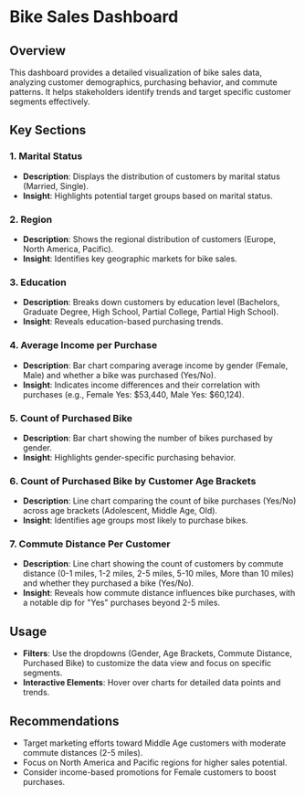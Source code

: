# Bike Sales Dashboard

## Overview
This dashboard provides a detailed visualization of bike sales data, analyzing customer demographics, purchasing behavior, and commute patterns. It helps stakeholders identify trends and target specific customer segments effectively.

## Key Sections

### 1. Marital Status
- **Description**: Displays the distribution of customers by marital status (Married, Single).
- **Insight**: Highlights potential target groups based on marital status.

### 2. Region
- **Description**: Shows the regional distribution of customers (Europe, North America, Pacific).
- **Insight**: Identifies key geographic markets for bike sales.

### 3. Education
- **Description**: Breaks down customers by education level (Bachelors, Graduate Degree, High School, Partial College, Partial High School).
- **Insight**: Reveals education-based purchasing trends.

### 4. Average Income per Purchase
- **Description**: Bar chart comparing average income by gender (Female, Male) and whether a bike was purchased (Yes/No).
- **Insight**: Indicates income differences and their correlation with purchases (e.g., Female Yes: $53,440, Male Yes: $60,124).

### 5. Count of Purchased Bike
- **Description**: Bar chart showing the number of bikes purchased by gender.
- **Insight**: Highlights gender-specific purchasing behavior.

### 6. Count of Purchased Bike by Customer Age Brackets
- **Description**: Line chart comparing the count of bike purchases (Yes/No) across age brackets (Adolescent, Middle Age, Old).
- **Insight**: Identifies age groups most likely to purchase bikes.

### 7. Commute Distance Per Customer
- **Description**: Line chart showing the count of customers by commute distance (0-1 miles, 1-2 miles, 2-5 miles, 5-10 miles, More than 10 miles) and whether they purchased a bike (Yes/No).
- **Insight**: Reveals how commute distance influences bike purchases, with a notable dip for "Yes" purchases beyond 2-5 miles.

## Usage
- **Filters**: Use the dropdowns (Gender, Age Brackets, Commute Distance, Purchased Bike) to customize the data view and focus on specific segments.
- **Interactive Elements**: Hover over charts for detailed data points and trends.

## Recommendations
- Target marketing efforts toward Middle Age customers with moderate commute distances (2-5 miles).
- Focus on North America and Pacific regions for higher sales potential.
- Consider income-based promotions for Female customers to boost purchases.
